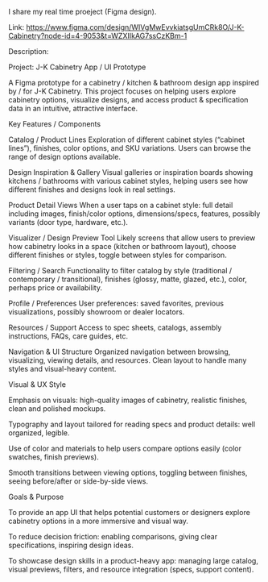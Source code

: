 I share my real time proeject (Figma design).

Link: https://www.figma.com/design/WIVgMwEvvkiatsgUmCRk8O/J-K-Cabinetry?node-id=4-9053&t=WZXIIkAG7ssCzKBm-1

Description:

Project: J-K Cabinetry App / UI Prototype

A Figma prototype for a cabinetry / kitchen & bathroom design app inspired by / for J-K Cabinetry. This project focuses on helping users explore cabinetry options, visualize designs, and access product & specification data in an intuitive, attractive interface.

Key Features / Components

Catalog / Product Lines
Exploration of different cabinet styles (“cabinet lines”), finishes, color options, and SKU variations. Users can browse the range of design options available.

Design Inspiration & Gallery
Visual galleries or inspiration boards showing kitchens / bathrooms with various cabinet styles, helping users see how different finishes and designs look in real settings.

Product Detail Views
When a user taps on a cabinet style: full detail including images, finish/color options, dimensions/specs, features, possibly variants (door type, hardware, etc.).

Visualizer / Design Preview Tool
Likely screens that allow users to preview how cabinetry looks in a space (kitchen or bathroom layout), choose different finishes or styles, toggle between styles for comparison.

Filtering / Search
Functionality to filter catalog by style (traditional / contemporary / transitional), finishes (glossy, matte, glazed, etc.), color, perhaps price or availability.

Profile / Preferences
User preferences: saved favorites, previous visualizations, possibly showroom or dealer locators.

Resources / Support
Access to spec sheets, catalogs, assembly instructions, FAQs, care guides, etc.

Navigation & UI Structure
Organized navigation between browsing, visualizing, viewing details, and resources. Clean layout to handle many styles and visual-heavy content.

Visual & UX Style

Emphasis on visuals: high-quality images of cabinetry, realistic finishes, clean and polished mockups.

Typography and layout tailored for reading specs and product details: well organized, legible.

Use of color and materials to help users compare options easily (color swatches, finish previews).

Smooth transitions between viewing options, toggling between finishes, seeing before/after or side-by-side views.

Goals & Purpose

To provide an app UI that helps potential customers or designers explore cabinetry options in a more immersive and visual way.

To reduce decision friction: enabling comparisons, giving clear specifications, inspiring design ideas.

To showcase design skills in a product-heavy app: managing large catalog, visual previews, filters, and resource integration (specs, support content).
